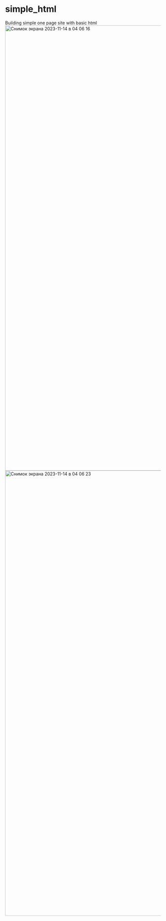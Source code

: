 # simple_html
Building simple one page site with basic html
<img width="1440" alt="Снимок экрана 2023-11-14 в 04 06 16" src="https://github.com/a0fail/simple_html/assets/133894238/32e7b85a-7f83-474b-b245-ec2f5939ddfa">
<img width="1440" alt="Снимок экрана 2023-11-14 в 04 06 23" src="https://github.com/a0fail/simple_html/assets/133894238/8444e91d-7fae-49f2-a51b-ee55b755697a">
